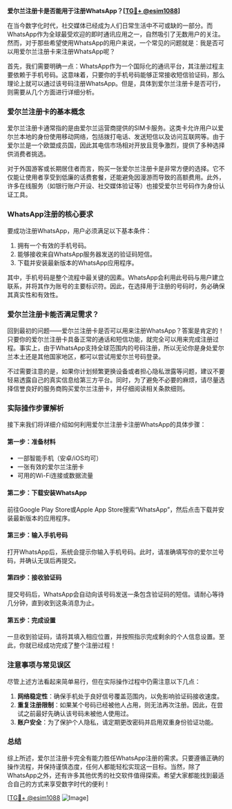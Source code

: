 **爱尔兰注册卡是否能用于注册WhatsApp？[[TG💪+ @esim1088](https://t.me/s/esim1088)]**

在当今数字化时代，社交媒体已经成为人们日常生活中不可或缺的一部分。而WhatsApp作为全球最受欢迎的即时通讯应用之一，自然吸引了无数用户的关注。然而，对于那些希望使用WhatsApp的用户来说，一个常见的问题就是：我是否可以用爱尔兰注册卡来注册WhatsApp呢？

首先，我们需要明确一点：WhatsApp作为一个国际化的通讯平台，其注册过程主要依赖于手机号码。这意味着，只要你的手机号码能够正常接收短信验证码，那么理论上就可以通过该号码注册WhatsApp。但是，具体到爱尔兰注册卡是否可行，则需要从几个方面进行详细分析。

### 爱尔兰注册卡的基本概念

爱尔兰注册卡通常指的是由爱尔兰运营商提供的SIM卡服务。这类卡允许用户以爱尔兰本地的身份使用移动网络，包括拨打电话、发送短信以及访问互联网等。由于爱尔兰是一个欧盟成员国，因此其电信市场相对开放且竞争激烈，提供了多种选择供消费者挑选。

对于外国游客或长期居住者而言，购买一张爱尔兰注册卡是非常方便的选择。它不仅能让使用者享受到低廉的话费套餐，还能避免因漫游而导致的高额费用。此外，许多在线服务（如银行账户开设、社交媒体验证等）也接受爱尔兰号码作为身份认证工具。

### WhatsApp注册的核心要求

要成功注册WhatsApp，用户必须满足以下基本条件：
1. 拥有一个有效的手机号码。
2. 能够接收来自WhatsApp服务器发送的验证码短信。
3. 下载并安装最新版本的WhatsApp应用程序。

其中，手机号码是整个流程中最关键的因素。WhatsApp会利用此号码与用户建立联系，并将其作为账号的主要标识符。因此，在选择用于注册的号码时，务必确保其真实性和有效性。

### 爱尔兰注册卡能否满足需求？

回到最初的问题——爱尔兰注册卡是否可以用来注册WhatsApp？答案是肯定的！只要你的爱尔兰注册卡具备正常的通话和短信功能，就完全可以用来完成注册过程。事实上，由于WhatsApp支持全球范围内的号码注册，所以无论你是身处爱尔兰本土还是其他国家地区，都可以尝试用爱尔兰号码登录。

不过需要注意的是，如果你计划频繁更换设备或者担心隐私泄露等问题，建议不要轻易透露自己的真实信息给第三方平台。同时，为了避免不必要的麻烦，请尽量选择信誉良好的服务商购买爱尔兰注册卡，并仔细阅读相关条款细则。

### 实际操作步骤解析

接下来我们将详细介绍如何利用爱尔兰注册卡注册WhatsApp的具体步骤：

#### 第一步：准备材料
- 一部智能手机（安卓/iOS均可）
- 一张有效的爱尔兰注册卡
- 可用的Wi-Fi连接或数据流量

#### 第二步：下载安装WhatsApp
前往Google Play Store或Apple App Store搜索“WhatsApp”，然后点击下载并安装最新版本的应用程序。

#### 第三步：输入手机号码
打开WhatsApp后，系统会提示你输入手机号码。此时，请准确填写你的爱尔兰号码，并确认无误后再提交。

#### 第四步：接收验证码
提交号码后，WhatsApp会自动向该号码发送一条包含验证码的短信。请耐心等待几分钟，直到收到这条消息为止。

#### 第五步：完成设置
一旦收到验证码，请将其填入相应位置，并按照指示完成剩余的个人信息设置。至此，你就已经成功完成了整个注册过程！

### 注意事项与常见误区

尽管上述方法看起来简单易行，但在实际操作过程中仍需注意以下几点：
1. **网络稳定性**：确保手机处于良好信号覆盖范围内，以免影响验证码接收速度。
2. **重复注册限制**：如果某个号码已经被他人占用，则无法再次注册。因此，在尝试之前最好先确认该号码未被他人使用过。
3. **账户安全**：为了保护个人隐私，请定期更改密码并启用双重身份验证功能。

### 总结

综上所述，爱尔兰注册卡完全有能力胜任WhatsApp注册的需求。只要遵循正确的操作流程，并保持谨慎态度，任何人都能轻松实现这一目标。当然，除了WhatsApp之外，还有许多其他优秀的社交软件值得探索。希望大家都能找到最适合自己的方式来享受数字时代的便利！

[[TG💪+ @esim1088](https://t.me/s/esim1088) ![Image](https://i.postimg.cc/4NQfJmqS/Snipaste-2025-05-13-00-14-12.png)]